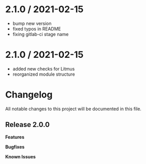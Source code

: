 
2.1.0 / 2021-02-15
==================

  * bump new version
  * fixed typos in README
  * fixing gitlab-ci stage name

2.1.0 / 2021-02-15
==================

  * added new checks for Litmus
  * reorganized module structure
# Changelog

All notable changes to this project will be documented in this file.

## Release 2.0.0

**Features**

**Bugfixes**

**Known Issues**
